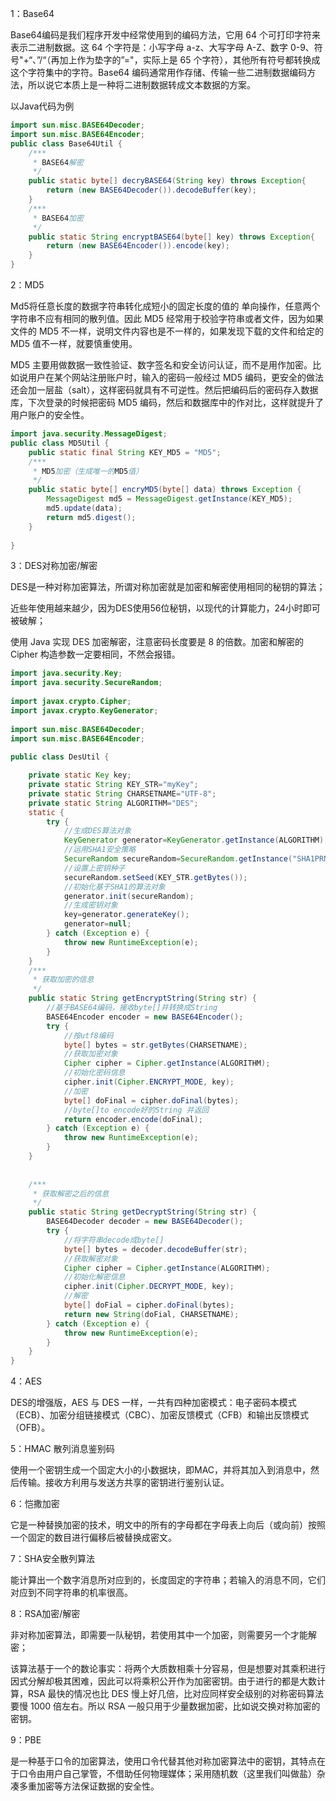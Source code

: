 1：Base64

Base64编码是我们程序开发中经常使用到的编码方法，它用 64 个可打印字符来表示二进制数据。这 64 个字符是：小写字母 a-z、大写字母 A-Z、数字 0-9、符号"+“、”/“（再加上作为垫字的”="，实际上是 65 个字符），其他所有符号都转换成这个字符集中的字符。Base64 编码通常用作存储、传输一些二进制数据编码方法，所以说它本质上是一种将二进制数据转成文本数据的方案。

以Java代码为例

```java
import sun.misc.BASE64Decoder;
import sun.misc.BASE64Encoder;
public class Base64Util {
	/***
	 * BASE64解密
	 */
	public static byte[] decryBASE64(String key) throws Exception{
		return (new BASE64Decoder()).decodeBuffer(key);
	}
	/***
	 * BASE64加密
	 */
	public static String encryptBASE64(byte[] key) throws Exception{
		return (new BASE64Encoder()).encode(key);
	}
}
```



2：MD5

Md5将任意长度的数据字符串转化成短小的固定长度的值的 单向操作，任意两个字符串不应有相同的散列值。因此 MD5 经常用于校验字符串或者文件，因为如果文件的 MD5 不一样，说明文件内容也是不一样的，如果发现下载的文件和给定的 MD5 值不一样，就要慎重使用。

MD5 主要用做数据一致性验证、数字签名和安全访问认证，而不是用作加密。比如说用户在某个网站注册账户时，输入的密码一般经过 MD5 编码，更安全的做法还会加一层盐（salt），这样密码就具有不可逆性。然后把编码后的密码存入数据库，下次登录的时候把密码 MD5 编码，然后和数据库中的作对比，这样就提升了用户账户的安全性。

```java
import java.security.MessageDigest;
public class MD5Util {
	public static final String KEY_MD5 = "MD5";  
	/***
	 * MD5加密（生成唯一的MD5值）
	 */
	public static byte[] encryMD5(byte[] data) throws Exception {
		MessageDigest md5 = MessageDigest.getInstance(KEY_MD5);
		md5.update(data);
		return md5.digest();
	}
	
}

```



3：DES对称加密/解密

DES是一种对称加密算法，所谓对称加密就是加密和解密使用相同的秘钥的算法；

近些年使用越来越少，因为DES使用56位秘钥，以现代的计算能力，24小时即可被破解；

使用 Java 实现 DES 加密解密，注意密码长度要是 8 的倍数。加密和解密的 Cipher 构造参数一定要相同，不然会报错。

```java
import java.security.Key;
import java.security.SecureRandom;
 
import javax.crypto.Cipher;
import javax.crypto.KeyGenerator;
 
import sun.misc.BASE64Decoder;
import sun.misc.BASE64Encoder;
 
public class DesUtil {

	private static Key key;
	private static String KEY_STR="myKey";
	private static String CHARSETNAME="UTF-8";
	private static String ALGORITHM="DES";
	static {
		try {
			//生成DES算法对象
			KeyGenerator generator=KeyGenerator.getInstance(ALGORITHM);
			//运用SHA1安全策略
			SecureRandom secureRandom=SecureRandom.getInstance("SHA1PRNG");
			//设置上密钥种子
			secureRandom.setSeed(KEY_STR.getBytes());
			//初始化基于SHA1的算法对象
			generator.init(secureRandom);
			//生成密钥对象
			key=generator.generateKey();
			generator=null;
		} catch (Exception e) {
			throw new RuntimeException(e);
		}
	}
	/***
	 * 获取加密的信息
	 */
	public static String getEncryptString(String str) {
		//基于BASE64编码，接收byte[]并转换成String
		BASE64Encoder encoder = new BASE64Encoder();
		try {
			//按utf8编码
			byte[] bytes = str.getBytes(CHARSETNAME);
			//获取加密对象
			Cipher cipher = Cipher.getInstance(ALGORITHM);
			//初始化密码信息
			cipher.init(Cipher.ENCRYPT_MODE, key);
			//加密
			byte[] doFinal = cipher.doFinal(bytes);
			//byte[]to encode好的String 并返回
			return encoder.encode(doFinal);
		} catch (Exception e) {
			throw new RuntimeException(e);
		}
	}
	
	
	/***
	 * 获取解密之后的信息
	 */
	public static String getDecryptString(String str) {
		BASE64Decoder decoder = new BASE64Decoder();
		try {
			//将字符串decode成byte[]
			byte[] bytes = decoder.decodeBuffer(str);
			//获取解密对象
			Cipher cipher = Cipher.getInstance(ALGORITHM);
			//初始化解密信息
			cipher.init(Cipher.DECRYPT_MODE, key);
			//解密
			byte[] doFial = cipher.doFinal(bytes);
			return new String(doFial, CHARSETNAME);
		} catch (Exception e) {
			throw new RuntimeException(e);
		}
	}
}
```



4：AES

DES的增强版，AES 与 DES 一样，一共有四种加密模式：电子密码本模式（ECB）、加密分组链接模式（CBC）、加密反馈模式（CFB）和输出反馈模式（OFB）。



5：HMAC 散列消息鉴别码

使用一个密钥生成一个固定大小的小数据块，即MAC，并将其加入到消息中，然后传输。接收方利用与发送方共享的密钥进行鉴别认证。



6：恺撒加密

它是一种替换加密的技术，明文中的所有的字母都在字母表上向后（或向前）按照一个固定的数目进行偏移后被替换成密文。



7：SHA安全散列算法

能计算出一个数字消息所对应到的，长度固定的字符串；若输入的消息不同，它们对应到不同字符串的机率很高。



8：RSA加密/解密

非对称加密算法，即需要一队秘钥，若使用其中一个加密，则需要另一个才能解密；

该算法基于一个的数论事实：将两个大质数相乘十分容易，但是想要对其乘积进行因式分解却极其困难，因此可以将乘积公开作为加密密钥。由于进行的都是大数计算，RSA 最快的情况也比 DES 慢上好几倍，比对应同样安全级别的对称密码算法要慢 1000 倍左右。所以 RSA 一般只用于少量数据加密，比如说交换对称加密的密钥。



9：PBE

是一种基于口令的加密算法，使用口令代替其他对称加密算法中的密钥，其特点在于口令由用户自己掌管，不借助任何物理媒体；采用随机数（这里我们叫做盐）杂凑多重加密等方法保证数据的安全性。